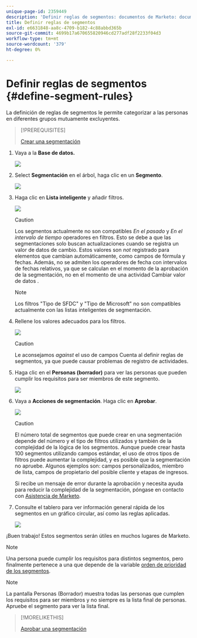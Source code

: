 ```yaml
---
unique-page-id: 2359449
description: 'Definir reglas de segmentos: documentos de Marketo: documentación de producto'
title: Definir reglas de segmentos
exl-id: e6631848-aa8c-4709-b182-4c88abbd365b
source-git-commit: 4699b17a670655820946cd277adf28f2233f04d3
workflow-type: tm+mt
source-wordcount: '379'
ht-degree: 0%

---
```


# Definir reglas de segmentos {#define-segment-rules}

La definición de reglas de segmentos le permite categorizar a las personas en diferentes grupos mutuamente excluyentes.

>[!PREREQUISITES]
>
>[Crear una segmentación](/help/marketo/product-docs/personalization/segmentation-and-snippets/segmentation/create-a-segmentation.md)

1. Vaya a la **Base de datos.**

   ![](assets/image2017-3-28-14-3a7-3a42.png)

1. Select **Segmentación** en el árbol, haga clic en un **Segmento**.

   ![](assets/image2017-3-28-14-3a11-3a15.png)

1. Haga clic en **Lista inteligente** y añadir filtros.

   ![](assets/image2017-3-28-14-3a18-3a19.png)

   >[!CAUTION]
   >
   >Los segmentos actualmente no son compatibles _En el pasado_ y _En el intervalo de tiempo_  operadores en filtros. Esto se debe a que las segmentaciones solo buscan actualizaciones cuando se registra un valor de datos de cambio. Estos valores son _not_ registrado para elementos que cambian automáticamente, como campos de fórmula y fechas. Además, no se admiten los operadores de fecha con intervalos de fechas relativos, ya que se calculan en el momento de la aprobación de la segmentación, no en el momento de una actividad Cambiar valor de datos .

   >[!NOTE]
   >
   >Los filtros &quot;Tipo de SFDC&quot; y &quot;Tipo de Microsoft&quot; no son compatibles actualmente con las listas inteligentes de segmentación.

1. Rellene los valores adecuados para los filtros.

   ![](assets/image2017-3-28-14-3a18-3a33.png)

   >[!CAUTION]
   >
   >Le aconsejamos _against_ el uso de campos Cuenta al definir reglas de segmentos, ya que puede causar problemas de registro de actividades.

1. Haga clic en el **Personas (borrador)** para ver las personas que pueden cumplir los requisitos para ser miembros de este segmento.

   ![](assets/image2017-3-28-14-3a20-3a15.png)

1. Vaya a **Acciones de segmentación**. Haga clic en **Aprobar**.

   ![](assets/image2014-9-15-11-3a36-3a7.png)

   >[!CAUTION]
   >
   >El número total de segmentos que puede crear en una segmentación depende del número y el tipo de filtros utilizados y también de la complejidad de la lógica de los segmentos. Aunque puede crear hasta 100 segmentos utilizando campos estándar, el uso de otros tipos de filtros puede aumentar la complejidad, y es posible que la segmentación no apruebe. Algunos ejemplos son: campos personalizados, miembro de lista, campos de propietario del posible cliente y etapas de ingresos.
   >
   >Si recibe un mensaje de error durante la aprobación y necesita ayuda para reducir la complejidad de la segmentación, póngase en contacto con [Asistencia de Marketo](https://nation.marketo.com/t5/Support/ct-p/Support).

1. Consulte el tablero para ver información general rápida de los segmentos en un gráfico circular, así como las reglas aplicadas.

   ![](assets/image2014-9-15-11-3a36-3a19.png)

¡Buen trabajo! Estos segmentos serán útiles en muchos lugares de Marketo.

>[!NOTE]
>
>Una persona puede cumplir los requisitos para distintos segmentos, pero finalmente pertenece a una que depende de la variable [orden de prioridad de los segmentos](/help/marketo/product-docs/personalization/segmentation-and-snippets/segmentation/segmentation-order-priority.md).

>[!NOTE]
>
>La pantalla Personas (Borrador) muestra todas las personas que cumplen los requisitos para ser miembros y no siempre es la lista final de personas. Apruebe el segmento para ver la lista final.

>[!MORELIKETHIS]
>
>[Aprobar una segmentación](/help/marketo/product-docs/personalization/segmentation-and-snippets/segmentation/approve-a-segmentation.md)
